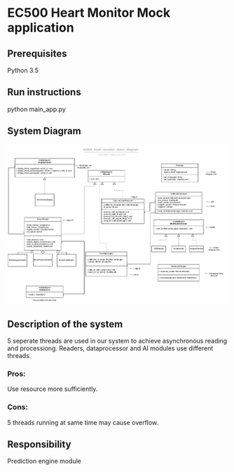 # EC500 Heart Monitor Mock application

## Prerequisites

Python 3.5

## Run instructions
python main_app.py

## System Diagram
![](https://github.com/ec500-software-engineering/exercise-1-modularity-heliatbu/blob/master/system_diagram.jpg) 

## Description of the system
5 seperate threads are used in our system to achieve asynchronous reading and processiong. Readers, dataprocessor and AI modules use different threads.

### Pros:
Use resource more sufficiently.

### Cons:
5 threads running at same time may cause overflow.


## Responsibility
Prediction engine module
